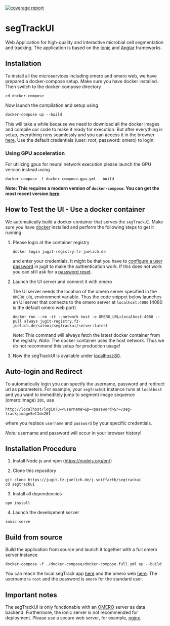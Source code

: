  [![coverage report](https://jugit.fz-juelich.de/satomi/segtrackui/badges/develop/coverage.svg)](https://jugit.fz-juelich.de/satomi/segtrackui/-/commits/develop)


# segTrackUI

Web Application for high-quality and interactive microbial cell segmentation and tracking. The application is based on the [Ionic](https://ionicframework.com/) and [Anglar](https://angular.io/) frameworks.

## Installation

To install all the microservices including omero and omero web, we have prepared a docker-compose setup. Make sure you have docker installed. Then switch to the docker-compose directory

```
cd docker-compose
```

Now launch the compilation and setup using
```
docker-compose up --build
```

This will take a while because we need to download all the docker images and compile our code to make it ready for execution. But after everything is setup, everything runs seamlessly and you can access it in the browser [here](http://localhost). Use the default credentials (user: root, password: omero) to login.

### Using GPU acceleration

For utilizing gpus for neural network execution please launch the GPU version instead using

```
docker-compose -f docker-compose.gpu.yml --build
```

**Note: This requires a modern version of `docker-compose`. You can get the most recent version [here](https://docs.docker.com/compose/install/).**

## How to Test the UI - Use a docker container

We automatically build a docker container that serves the `segTrackUI`. Make sure you have [docker](https://docs.docker.com/get-docker/) installed and perform the following steps to get it running

1. Please login at the container registry

    ```
    docker login jugit-registry.fz-juelich.de
    ```
    and enter your credentials. It might be that you have to [configure a user password](https://docs.gitlab.com/ee/user/profile/) in jugit to make the authentication work. If this does not work you can still ask for a [password reset](https://jugit.fz-juelich.de/-/profile/password/reset).

2. Launch the UI server and connect it with omero

    The UI server needs the location of the omero server specified in the `OMERO_URL` environment variable. Thus the code snippet below launches an UI server that connects to the omero server at `localhost:4080` (4080 is the default omero web port)

    ```
    docker run --rm -it --network host -e OMERO_URL=localhost:4080 --pull always jugit-registry.fz-juelich.de/satomi/segtrackui/server:latest
    ```

    *Note:* This command will always fetch the latest docker container from the registry.
    *Note:* The docker container uses the host network. Thus we do not recommend this setup for production usage!

3. Now the segTrackUI is available under [localhost:80](http://localhost).

## Auto-login and Redirect

To automatically login you can specify the username, password and redirect url as parameters. For example, your `segTrackUI` instance runs at `localhost` and you want to immeditely jump to segment image sequence (omero:Image) `201`, use

```
http://localhost/login?u=<username>&p=<password>&r=/seg-track;imageSetId=201
```

where you replace `username` and `password` by your specific credentials.

*Note:* username and password will occur in your browser history!

## Installation Procedure

1. Install Node.js and npm (https://nodejs.org/en/)

2. Clone this repository

```
git clone https://jugit.fz-juelich.de/j.seiffarth/segtrackui
cd segtrackui
```

3. Install all dependencies

```
npm install
```

4. Launch the development server

```
ionic serve
```

## Build from source

Build the application from source and launch it together with a full omero server instance
```
docker-compose -f ./docker-compose/docker-compose.full.yml up --build
```

You can reach the local segTrack app [here](http://localhost) and the omero web [here](http://localhost:4080). The username is `root` and the password is `omero` for the standard user.

## Important notes

The segTrackUI is only functionable with an [OMERO](https://www.openmicroscopy.org/omero/) server as data backend. Furthermore, the ionic server is not recommended for deployment. Please use a secure web server, for example, [nginx](https://www.nginx.com/).
